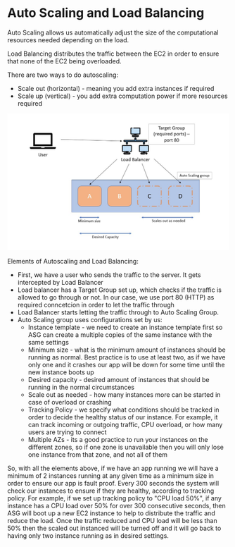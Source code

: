 # Auto Scaling and Load Balancing

Auto Scaling allows us automatically adjust the size of the computational resources needed depending on the load.

Load Balancing distributes the traffic between the EC2 in order to ensure that none of the EC2 being overloaded.

There are two ways to do autoscaling:
* Scale out (horizontal) - meaning you add extra instances if required
* Scale up (vertical) - you add extra computation power if more resources required

![Autoscaling Diagram](resources/autoscaling_diagram.JPG)

Elements of Autoscaling and Load Balancing:

* First, we have a user who sends the traffic to the server. It gets intercepted by Load Balancer
* Load balancer has a Target Group set up, which checks if the traffic is allowed to go through or not. In our case, we use port 80 (HTTP) as required conncetcion in order to let the traffic through
* Load Balancer starts letting the traffic through to Auto Scaling Group.
* Auto Scaling group uses configurations set by us:
    * Instance template - we need to create an instance template first so ASG can create a multiple copies of the same instance with the same settings
    * Minimum size - what is the minimum amount of instances should be running as normal. Best practice is to use at least two, as if we have only one and it crashes our app will be down for some time until the new instance boots up
    * Desired capacity - desired amount of instances that should be running in the normal circumstances
    * Scale out as needed - how many instances more can be started in case of overload or crashing
    * Tracking Policy - we specify what conditions should be tracked in order to decide the healthy status of our instance. For example, it can track incoming or outgoing traffic, CPU overload, or how many users are trying to connect
    * Multiple AZs - its a good practice to run your instances on the different zones, so if one zone is unavailable then you will only lose one instance from that zone, and not all of them

So, with all the elements above, if we have an app running we will have a minimum of 2 instances running at any given time as a minimum size in order to ensure our app is fault proof. Every 300 seconds the system will check our instances to ensure if they are healthy, according to tracking policy. For example, if we set up tracking policy to "CPU load 50%", if any instance has a CPU load over 50% for over 300 consecutive seconds, then ASG will boot up a new EC2 instance to help to distribute the traffic and reduce the load. Once the traffic reduced and CPU load will be less than 50% then the scaled out instanced will be turned off and it will go back to having only two instance running as in desired settings.


